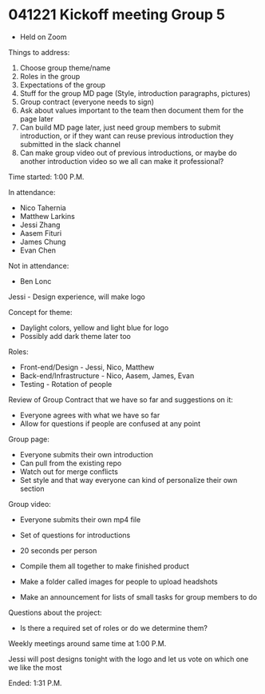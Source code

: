# 041221 Kickoff meeting Group 5

- Held on Zoom

Things to address:
1. Choose group theme/name
2. Roles in the group
3. Expectations of the group
4. Stuff for the group MD page (Style, introduction paragraphs, pictures)
5. Group contract (everyone needs to sign)
6. Ask about values important to the team then document them for the page later
7. Can build MD page later, just need group members to submit introduction, or if they want can reuse previous introduction they submitted in the slack channel
8. Can make group video out of previous introductions, or maybe do another introduction video so we all can make it professional?

Time started: 1:00 P.M.

In attendance:
- Nico Tahernia
- Matthew Larkins
- Jessi Zhang
- Aasem Fituri
- James Chung
- Evan Chen

Not in attendance:
- Ben Lonc

Jessi - Design experience, will make logo

Concept for theme:
- Daylight colors, yellow and light blue for logo
- Possibly add dark theme later too

Roles:
- Front-end/Design - Jessi, Nico, Matthew
- Back-end/Infrastructure - Nico, Aasem, James, Evan
- Testing - Rotation of people

Review of Group Contract that we have so far and suggestions on it:
- Everyone agrees with what we have so far
- Allow for questions if people are confused at any point

Group page:
- Everyone submits their own introduction
- Can pull from the existing repo
- Watch out for merge conflicts
- Set style and that way everyone can kind of personalize their own section

Group video:
- Everyone submits their own mp4 file
- Set of questions for introductions
- 20 seconds per person
- Compile them all together to make finished product

- Make a folder called images for people to upload headshots
- Make an announcement for lists of small tasks for group members to do

Questions about the project:
- Is there a required set of roles or do we determine them?

Weekly meetings around same time at 1:00 P.M.

Jessi will post designs tonight with the logo and let us vote on which one we like the most

Ended: 1:31 P.M. 
